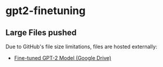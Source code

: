 # gpt2-finetuning

## Large Files pushed

Due to GitHub's file size limitations, files are hosted externally:

- [Fine-tuned GPT-2 Model (Google Drive)](https://drive.google.com/drive/folders/1Snf4L11zeRFASTq6i1BApyRtmdpycQZH?usp=drive_link)
